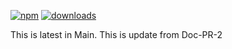 [![npm](https://img.shields.io/npm/v/npm-auto-version.svg?maxAge=2592000)](https://www.npmjs.com/package/@microsoft/teams-js)
[![downloads](https://img.shields.io/npm/dt/npm-auto-version.svg?maxAge=2592000)](https://www.npmjs.com/package/@microsoft/teams-js)


This is latest in Main.
This is update from Doc-PR-2
